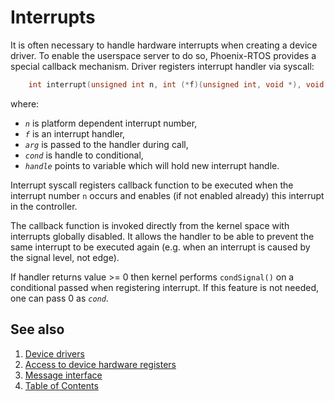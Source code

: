 # Interrupts

It is often necessary to handle hardware interrupts when creating a device driver. To enable the userspace server to do so, Phoenix-RTOS provides a special callback mechanism. Driver registers interrupt handler via syscall:

````C
    int interrupt(unsigned int n, int (*f)(unsigned int, void *), void *arg, unsigned int cond, unsigned int *handle);
````
where:

- _`n`_ is platform dependent interrupt number,
- _`f`_  is an interrupt handler,
- _`arg`_  is passed to the handler during call,
- _`cond`_  is handle to conditional,
- _`handle`_  points to variable which will hold new interrupt handle.

Interrupt syscall registers callback function to be executed when the interrupt number `n`  occurs and enables (if not enabled already) this interrupt in the controller.

The callback function is invoked directly from the kernel space with interrupts globally disabled. It allows the handler to be able to prevent the same interrupt to be executed again (e.g. when an interrupt is caused by the signal level, not edge).

If handler returns value >= 0 then kernel performs `condSignal()` on a conditional passed when registering interrupt. If this feature is not needed, one can pass 0 as _`cond`_.

## See also

1. [Device drivers](README.md)
2. [Access to device hardware registers](hwaccess.md)
3. [Message interface](interface.md)
4. [Table of Contents](../README.md)
